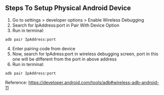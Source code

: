 ## Steps To Setup Physical Android Device

1. Go to settings > developer options > Enable Wireless Debugging
2. Search for IpAddress:port in Pair With Device Option
3. Run in terminal:

```
adb pair IpAddress:port
```

4. Enter pairing code from device
5. Now, search for IpAdress:port in wireless debugging screen, port in this one will be different from the port in above address
6. Run in terminal:

```
adb pair IpAddress:port
```

Reference: https://developer.android.com/tools/adb#wireless-adb-android-11
